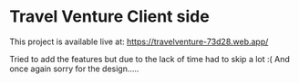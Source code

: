 # Travel Venture Client side

This project is available live at: https://travelventure-73d28.web.app/

Tried to add the features but due to the lack of time had to skip a lot :( 
And once again sorry for the design..... 
